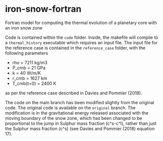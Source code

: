 # iron-snow-fortran
Fortran model for computing the thermal evolution of a planetary core with an iron snow zone


Code is contained within the `code` folder. Inside, the makefile will compile to a `thermal_history` executable which requires an input file.
The input file for the reference case is contained in the `reference_case` folder, with the following parameters

- rho        = 7211 kg/m3
- P_cmb      = 21 GPa
- k          = 40 W/m/K
- r_cmb      = 1627 km
- T_cmb(t=0) = 2400 K

as per the reference case described in Davies and Pommier (2018).

The code on the main branch has been modified slightly from the original code. The original code is available on the `original` branch. The modification is in the gravitational energy released associated with the moving boundary of the snow zone, which has been changed to be proportional to the jump in Sulphur mass fraction (c^s-c^l), rather than just the Sulphur mass fraction (c^s) (see Davies and Pommier (2018) equation 17).


